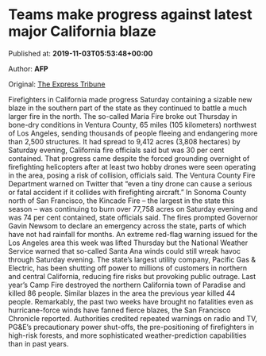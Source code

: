 
# Teams make progress against latest major California blaze

Published at: **2019-11-03T05:53:48+00:00**

Author: **AFP**

Original: [The Express Tribune](https://tribune.com.pk/story/2092621/3-teams-make-progress-latest-major-california-blaze/)

Firefighters in California made progress Saturday containing a sizable new blaze in the southern part of the state as they continued to battle a much larger fire in the north.
The so-called Maria Fire broke out Thursday in bone-dry conditions in Ventura County, 65 miles (105 kilometers) northwest of Los Angeles, sending thousands of people fleeing and endangering more than 2,500 structures.
It had spread to 9,412 acres (3,808 hectares) by Saturday evening, California fire officials said but was 30 per cent contained.
That progress came despite the forced grounding overnight of firefighting helicopters after at least two hobby drones were seen operating in the area, posing a risk of collision, officials said.
The Ventura County Fire Department warned on Twitter that “even a tiny drone can cause a serious or fatal accident if it collides with firefighting aircraft.”
In Sonoma County north of San Francisco, the Kincade Fire – the largest in the state this season – was continuing to burn over 77,758 acres on Saturday evening and was 74 per cent contained, state officials said.
The fires prompted Governor Gavin Newsom to declare an emergency across the state, parts of which have not had rainfall for months.
An extreme red-flag warning issued for the Los Angeles area this week was lifted Thursday but the National Weather Service warned that so-called Santa Ana winds could still wreak havoc through Saturday evening.
The state’s largest utility company, Pacific Gas & Electric, has been shutting off power to millions of customers in northern and central California, reducing fire risks but provoking public outrage.
Last year’s Camp Fire destroyed the northern California town of Paradise and killed 86 people. Similar blazes in the area the previous year killed 44 people.
Remarkably, the past two weeks have brought no fatalities even as hurricane-force winds have fanned fierce blazes, the San Francisco Chronicle reported.
Authorities credited repeated warnings on radio and TV, PG&E’s precautionary power shut-offs, the pre-positioning of firefighters in high-risk forests, and more sophisticated weather-prediction capabilities than in past years.
